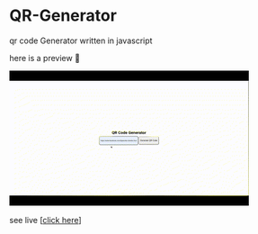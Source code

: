 #   QR-Generator
qr code Generator written in javascript

here is a preview 👀

<img src="./assets/imgs/preview.gif">

see live [[click here](https://github.com/tahsinzidane/qr-Generator)] 
